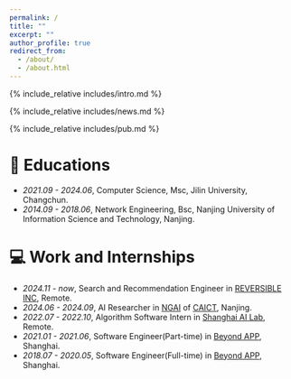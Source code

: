 ```yaml
---
permalink: /
title: ""
excerpt: ""
author_profile: true
redirect_from: 
  - /about/
  - /about.html
---
```


<span class='anchor' id='about-me'></span>
{% include_relative includes/intro.md %}

{% include_relative includes/news.md %}

{% include_relative includes/pub.md %}

# 📖 Educations
- *2021.09 - 2024.06*, Computer Science, Msc, Jilin University, Changchun.
- *2014.09 - 2018.06*, Network Engineering, Bsc, Nanjing University of Information Science and Technology, Nanjing.

# 💻 Work and Internships
- *2024.11 - now*, Search and Recommendation Engineer in [REVERSIBLE INC](https://www.reversible.com), Remote.
- *2024.06 - 2024.09*, AI Researcher in [NGAI](https://www.ngai.ac.cn) of [CAICT](http://www.caict.ac.cn), Nanjing.
- *2022.07 - 2022.10*, Algorithm Software Intern in [Shanghai AI Lab](https://www.shlab.org.cn), Remote.
- *2021.01 - 2021.06*, Software Engineer(Part-time) in [Beyond APP](https://www.borderxlab.com), Shanghai.
- *2018.07 - 2020.05*, Software Engineer(Full-time) in [Beyond APP](https://www.borderxlab.com), Shanghai.